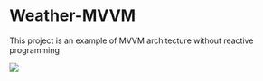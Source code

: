 # Weather-MVVM
This project is an example of MVVM architecture without reactive programming

![](https://j.gifs.com/mwWwyn.gif)
